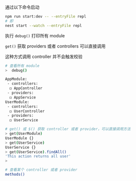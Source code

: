 通过以下命令启动

```bash
npm run start:dev -- --entryFile repl
# 即
nest start --watch --entryFile repl
``` 

执行 `debug()` 打印所有 module

`get()` 获取 providers 或者 controllers 可以直接调用

这种方式调用 controller 并不会触发校验

```bash
# 查看所有 module
>  debug()

AppModule:
 - controllers:
  ◻ AppController
 - providers:
  ◻ AppService
UserModule:
 - controllers:
  ◻ UserController
 - providers:
  ◻ UserService

# get() 或 $() 获取 controller 或者 provider，可以直接调用方法
> get(UserModule)
UserModule {}
> get(UserService)
UserService {}
> get(UserService).findAll()
'This action returns all user'
>

# 查看某个 controller 或者 provider
methods()
```
